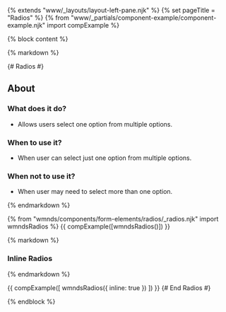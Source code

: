 {% extends "www/_layouts/layout-left-pane.njk" %}
{% set pageTitle = "Radios" %}
{% from "www/_partials/component-example/component-example.njk" import compExample %}

{% block content %}

{% markdown %}

{# Radios #}

## About

### What does it do?

- Allows users select one option from multiple options.

### When to use it?

- When user can select just one option from multiple options.

### When not to use it?

- When user may need to select more than one option.

{% endmarkdown %}

{% from "wmnds/components/form-elements/radios/_radios.njk" import wmndsRadios %}
{{
  compExample([wmndsRadios()])
}}

{% markdown %}

### Inline Radios

{% endmarkdown %}

{{
  compExample([
    wmndsRadios({
      inline: true
    })
  ])
}}
{# End Radios #}

{% endblock %}
